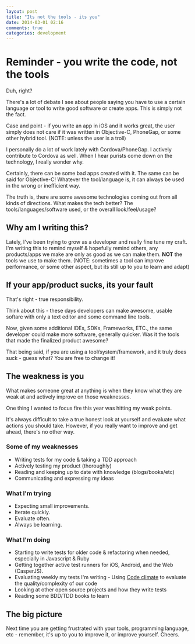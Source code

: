 ```yaml
---
layout: post
title: "Its not the tools - its you"
date: 2014-03-01 02:16
comments: true
categories: development
---
```


# Reminder - you write the code, not the tools

Duh, right?

There's a lot of debate I see about people saying you have to use a certain language or tool
to write good software or create apps. This is simply not the fact.

Case and point - if you write an app in iOS and it works great, the user simply does not care if it
was written in Objective-C, PhoneGap, or some other hybrid tool. (NOTE: unless the user is a troll)

I personally do a lot of work lately with Cordova/PhoneGap. I actively contribute to Cordova as well.
When I hear purists come down on the technology, I really wonder why.

Certainly, there can be some bad apps created with it. The same can be said for Objective-C!
Whatever the tool/language is, it can always be used in the wrong or inefficient way.

The truth is, there are some awesome technologies coming out from all kinds of directions.
What makes the tech better? The tools/languages/software used, or the overall look/feel/usage?

## Why am I writing this?

Lately, I've been trying to grow as a developer and really fine tune my craft.
I'm writing this to remind myself & hopefully remind others, any products/apps we make are only as good as we can make them.
**NOT** the tools we use to make them. (NOTE: sometimes a tool can improve performance, or some other aspect, but its still up to you to learn and adapt)

## If your app/product sucks, its your fault

That's right - true responsibility.

Think about this - these days developers can make awesome, usable softare with only a text editor and some command line tools.

Now, given some additional IDEs, SDKs, Frameworks, ETC., the same developer could make more software, generally quicker.
Was it the tools that made the finalized product awesome?

That being said, if you are using a tool/system/framework, and it truly does suck - guess what?
You are free to change it!

## The weakness is you

What makes someone great at anything is when they know what they are weak at and actively improve on those weaknesses.

One thing I wanted to focus fire this year was hitting my weak points.

It's always difficult to take a true honest look at yourself and evaluate what actions you should take. However, if you really want to improve and get ahead, there's no other way.

### Some of my weaknesses

* Writing tests for my code & taking a TDD approach
* Actively testing my product (thoroughly)
* Reading and keeping up to date with knowledge (blogs/books/etc)
* Communicating and expressing my ideas

### What I'm trying

* Expecting small improvements.
* Iterate quickly.
* Evaluate often.
* Always be learning.

### What I'm doing

* Starting to write tests for older code & refactoring when needed, especially in Javascript & Ruby
* Getting together active test runners for iOS, Android, and the Web (CasperJS).
* Evaluating weekly my tests I'm writing - Using [Code climate](http://codeclimate.com) to evaluate the quality/complexity of our code
* Looking at other open source projects and how they write tests
* Reading some BDD/TDD books to learn


## The big picture

Next time you are getting frustrated with your tools, programming language, etc - remember, it's up to you to improve it, or improve yourself. Cheers.